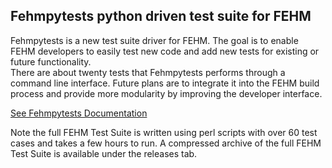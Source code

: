 
## Fehmpytests python driven test suite for FEHM ##

Fehmpytests is a new test suite driver for FEHM. The goal is to enable FEHM developers to easily test new code and add new tests 
for existing or future functionality.  
There are about twenty tests that Fehmpytests performs through a command line interface. 
Future plans are to integrate it into the FEHM build process and provide more modularity by improving the developer interface. 

[See Fehmpytests Documentation](http://lanl.github.io/FEHM/fehmpytests/html/index.html)


Note the full FEHM Test Suite is written using perl scripts with over 60 test cases and takes a few hours to run. A compressed archive of the full FEHM Test Suite is available under the releases tab.

